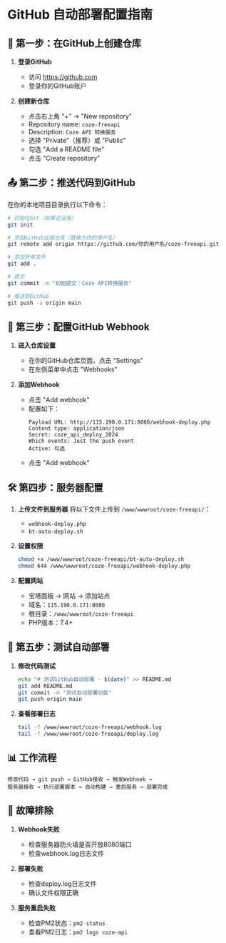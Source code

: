 # GitHub 自动部署配置指南

## 🚀 第一步：在GitHub上创建仓库

1. **登录GitHub**
   - 访问 https://github.com
   - 登录你的GitHub账户

2. **创建新仓库**
   - 点击右上角 "+" → "New repository"
   - Repository name: `coze-freeapi`
   - Description: `Coze API 转换服务`
   - 选择 "Private"（推荐）或 "Public"
   - 勾选 "Add a README file"
   - 点击 "Create repository"

## 📤 第二步：推送代码到GitHub

在你的本地项目目录执行以下命令：

```bash
# 初始化Git（如果还没有）
git init

# 添加GitHub远程仓库（替换为你的用户名）
git remote add origin https://github.com/你的用户名/coze-freeapi.git

# 添加所有文件
git add .

# 提交
git commit -m "初始提交：Coze API转换服务"

# 推送到GitHub
git push -u origin main
```

## 🔗 第三步：配置GitHub Webhook

1. **进入仓库设置**
   - 在你的GitHub仓库页面，点击 "Settings"
   - 在左侧菜单中点击 "Webhooks"

2. **添加Webhook**
   - 点击 "Add webhook"
   - 配置如下：
     ```
     Payload URL: http://115.190.0.171:8080/webhook-deploy.php
     Content type: application/json
     Secret: coze_api_deploy_2024
     Which events: Just the push event
     Active: 勾选
     ```
   - 点击 "Add webhook"

## 🛠️ 第四步：服务器配置

1. **上传文件到服务器**
   将以下文件上传到 `/www/wwwroot/coze-freeapi/`：
   - `webhook-deploy.php`
   - `bt-auto-deploy.sh`

2. **设置权限**
   ```bash
   chmod +x /www/wwwroot/coze-freeapi/bt-auto-deploy.sh
   chmod 644 /www/wwwroot/coze-freeapi/webhook-deploy.php
   ```

3. **配置网站**
   - 宝塔面板 → 网站 → 添加站点
   - 域名：`115.190.0.171:8080`
   - 根目录：`/www/wwwroot/coze-freeapi`
   - PHP版本：7.4+

## 🧪 第五步：测试自动部署

1. **修改代码测试**
   ```bash
   echo "# 测试GitHub自动部署 - $(date)" >> README.md
   git add README.md
   git commit -m "测试自动部署功能"
   git push origin main
   ```

2. **查看部署日志**
   ```bash
   tail -f /www/wwwroot/coze-freeapi/webhook.log
   tail -f /www/wwwroot/coze-freeapi/deploy.log
   ```

## 📊 工作流程

```
修改代码 → git push → GitHub接收 → 触发Webhook → 
服务器接收 → 执行部署脚本 → 自动构建 → 重启服务 → 部署完成
```

## 🔧 故障排除

1. **Webhook失败**
   - 检查服务器防火墙是否开放8080端口
   - 检查webhook.log日志文件

2. **部署失败**
   - 检查deploy.log日志文件
   - 确认文件权限正确

3. **服务重启失败**
   - 检查PM2状态：`pm2 status`
   - 查看PM2日志：`pm2 logs coze-api`